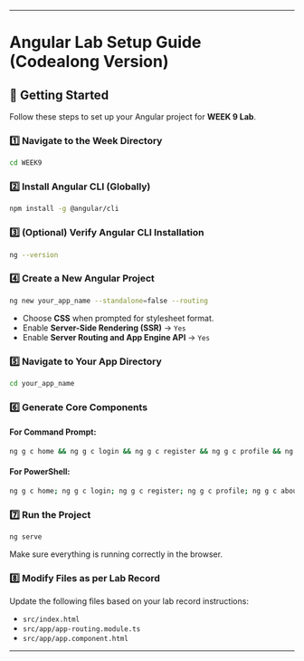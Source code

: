 
---

# Angular Lab Setup Guide (Codealong Version)

## 🧭 Getting Started

Follow these steps to set up your Angular project for **WEEK 9 Lab**.

### 1️⃣ Navigate to the Week Directory

```bash
cd WEEK9
```

### 2️⃣ Install Angular CLI (Globally)

```bash
npm install -g @angular/cli
```

### 3️⃣ (Optional) Verify Angular CLI Installation

```bash
ng --version
```

### 4️⃣ Create a New Angular Project

```bash
ng new your_app_name --standalone=false --routing
```

- Choose **CSS** when prompted for stylesheet format.
- Enable **Server-Side Rendering (SSR)** → `Yes`
- Enable **Server Routing and App Engine API** → `Yes`

### 5️⃣ Navigate to Your App Directory

```bash
cd your_app_name
```

### 6️⃣ Generate Core Components

#### For Command Prompt:
```bash
ng g c home && ng g c login && ng g c register && ng g c profile && ng g c about && ng g c contact
```

#### For PowerShell:
```bash
ng g c home; ng g c login; ng g c register; ng g c profile; ng g c about; ng g c contact
```

### 7️⃣ Run the Project

```bash
ng serve
```

Make sure everything is running correctly in the browser.

### 8️⃣ Modify Files as per Lab Record

Update the following files based on your lab record instructions:

- `src/index.html`
- `src/app/app-routing.module.ts`
- `src/app/app.component.html`

---

